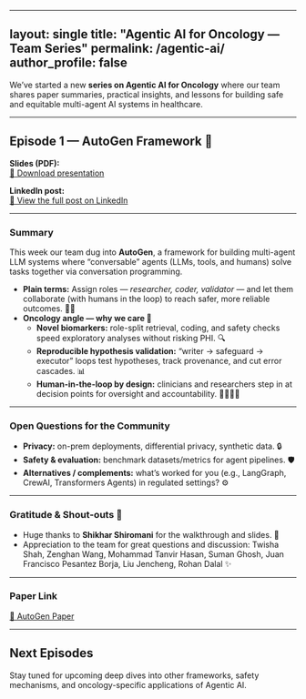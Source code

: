 
---
layout: single
title: "Agentic AI for Oncology — Team Series"
permalink: /agentic-ai/
author_profile: false
---
We’ve started a new **series on Agentic AI for Oncology** where our team shares paper summaries, practical insights, and lessons for building safe and equitable multi-agent AI systems in healthcare.  

---

## Episode 1 — AutoGen Framework 🚀

**Slides (PDF):**  
[📑 Download presentation](/assets/presentations/agentic-ai/AutoGen.pdf)

**LinkedIn post:**  
[🔗 View the full post on LinkedIn](https://www.linkedin.com/posts/sahar-almahfouz-nasser_autogen-slides-activity-7368356833792614401-VLMA?utm_source=share&utm_medium=member_desktop&rcm=ACoAACndbRIBcjztHL9Jw86aIm_3UZqawLhEhAE)

---

### Summary
This week our team dug into **AutoGen**, a framework for building multi-agent LLM systems where “conversable” agents (LLMs, tools, and humans) solve tasks together via conversation programming.

- **Plain terms:** Assign roles — *researcher, coder, validator* — and let them collaborate (with humans in the loop) to reach safer, more reliable outcomes. 🧠🤝  
- **Oncology angle — why we care 🧬**
  - **Novel biomarkers:** role-split retrieval, coding, and safety checks speed exploratory analyses without risking PHI. 🔍  
  - **Reproducible hypothesis validation:** “writer → safeguard → executor” loops test hypotheses, track provenance, and cut error cascades. 📊  
  - **Human-in-the-loop by design:** clinicians and researchers step in at decision points for oversight and accountability. 👩‍⚕️👨‍💻  

---

### Open Questions for the Community
- **Privacy:** on-prem deployments, differential privacy, synthetic data. 🔒  
- **Safety & evaluation:** benchmark datasets/metrics for agent pipelines. 🛡️  
- **Alternatives / complements:** what’s worked for you (e.g., LangGraph, CrewAI, Transformers Agents) in regulated settings? ⚙️  

---

### Gratitude & Shout-outs 🙌
- Huge thanks to **Shikhar Shiromani** for the walkthrough and slides. 📎  
- Appreciation to the team for great questions and discussion: Twisha Shah, Zenghan Wang, Mohammad Tanvir Hasan, Suman Ghosh, Juan Francisco Pesantez Borja, Liu Jencheng, Rohan Dalal ✨  

---

### Paper Link
[📄 AutoGen Paper](https://lnkd.in/dQJud82j)

---

## Next Episodes
Stay tuned for upcoming deep dives into other frameworks, safety mechanisms, and oncology-specific applications of Agentic AI.
